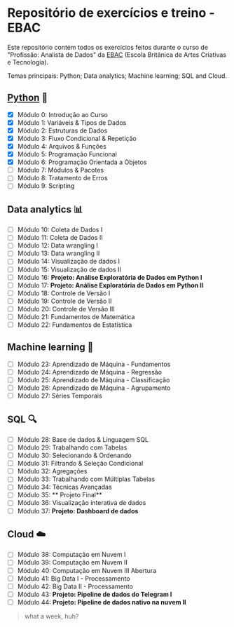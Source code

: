 # Repositório de exercícios e treino - EBAC

Este repositório contém todos os exercícios feitos durante o curso de "Profissão: Analista de Dados" da [EBAC](https://ebaconline.com.br/) (Escola Britânica de Artes Criativas e Tecnologia).

Temas principais: Python; Data analytics; Machine learning; SQL and Cloud.

## [Python](https://github.com/gabriel-olegas/data-analytics-ebac/tree/main/python-exercises) :snake:

- [x] Módulo 0: Introdução ao Curso
- [x] Módulo 1: Variáveis & Tipos de Dados
- [x] Módulo 2: Estruturas de Dados
- [x] Módulo 3: Fluxo Condicional & Repetição
- [x] Módulo 4: Arquivos & Funções
- [x] Módulo 5: Programação Funcional
- [x] Módulo 6: Programação Orientada a Objetos
- [ ] Módulo 7: Módulos & Pacotes
- [ ] Módulo 8: Tratamento de Erros
- [ ] Módulo 9: Scripting

## Data analytics 📊

- [ ] Módulo 10: Coleta de Dados I
- [ ] Módulo 11: Coleta de Dados II
- [ ] Módulo 12: Data wrangling I
- [ ] Módulo 13: Data wrangling II
- [ ] Módulo 14: Visualização de dados I
- [ ] Módulo 15:  Visualização de dados II
- [ ] Módulo 16: **Projeto: Análise Exploratória de Dados em Python I**
- [ ] Módulo 17: **Projeto: Análise Exploratória de Dados em Python II**
- [ ] Módulo 18: Controle de Versão I
- [ ] Módulo 19: Controle de Versão II
- [ ] Módulo 20: Controle de Versão III
- [ ] Módulo 21: Fundamentos de Matemática
- [ ] Módulo 22: Fundamentos de Estatística

## Machine learning 🤖

- [ ] Módulo 23: Aprendizado de Máquina - Fundamentos
- [ ] Módulo 24: Aprendizado de Máquina - Regressão
- [ ] Módulo 25: Aprendizado de Máquina - Classificação
- [ ] Módulo 26: Aprendizado de Máquina - Agrupamento
- [ ] Módulo 27: Séries Temporais

## SQL 🔍

- [ ] Módulo 28: Base de dados & Linguagem SQL
- [ ] Módulo 29: Trabalhando com Tabelas
- [ ] Módulo 30: Selecionando & Ordenando
- [ ] Módulo 31: Filtrando & Seleção Condicional
- [ ] Módulo 32: Agregações
- [ ] Módulo 33: Trabalhando com Múltiplas Tabelas
- [ ] Módulo 34: Técnicas Avançadas
- [ ] Módulo 35: ** Projeto Final**
- [ ] Módulo 36: Visualização interativa de dados
- [ ] Módulo 37: **Projeto: Dashboard de dados**

## Cloud ☁️

- [ ] Módulo 38: Computação em Nuvem I
- [ ] Módulo 39: Computação em Nuvem II
- [ ] Módulo 40: Computação em Nuvem III Abertura
- [ ] Módulo 41: Big Data I - Processamento
- [ ] Módulo 42: Big Data II - Processamento
- [ ] Módulo 43: **Projeto: Pipeline de dados do Telegram I**
- [ ] Módulo 44: **Projeto: Pipeline de dados nativo na nuvem II**

> what a week, huh?
